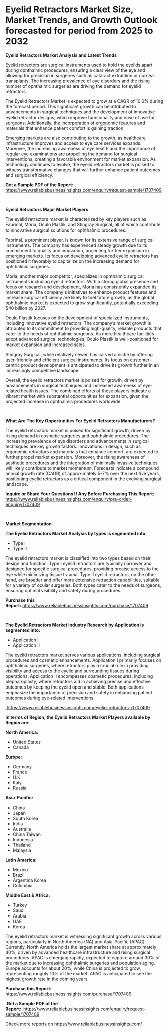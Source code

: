 <p><h1>Eyelid Retractors Market Size, Market Trends, and Growth Outlook forecasted for period from 2025 to 2032</h1></p><p><strong>Eyelid Retractors Market Analysis and Latest Trends</strong></p>
<p><p>Eyelid retractors are surgical instruments used to hold the eyelids apart during ophthalmic procedures, ensuring a clear view of the eye and allowing for precision in surgeries such as cataract extraction or corneal transplants. The increasing prevalence of eye disorders and the rising number of ophthalmic surgeries are driving the demand for eyelid retractors.</p><p>The Eyelid Retractors Market is expected to grow at a CAGR of 10.6% during the forecast period. This significant growth can be attributed to advancements in surgical techniques and the development of innovative eyelid retractor designs, which improve functionality and ease of use for surgeons. Additionally, the incorporation of ergonomic features and materials that enhance patient comfort is gaining traction.</p><p>Emerging markets are also contributing to the growth, as healthcare infrastructure improves and access to eye care services expands. Moreover, the increasing awareness of eye health and the importance of regular eye examinations are propelling the demand for surgical interventions, creating a favorable environment for market expansion. As technology continues to evolve, the eyelid retractors market is poised to witness transformative changes that will further enhance patient outcomes and surgical efficiency.</p></p>
<p><strong>Get a Sample PDF of the Report:&nbsp;</strong> <a href="https://www.reliablebusinessinsights.com/enquiry/request-sample/1707409?utm_campaign=3106&utm_medium=2&utm_source=Github&utm_content=ia&utm_term=25032025&utm_id=eyelid-retractors">https://www.reliablebusinessinsights.com/enquiry/request-sample/1707409</a></p>
<p>&nbsp;</p>
<p><strong>Eyelid Retractors Major Market Players</strong></p>
<p><p>The eyelid retractors market is characterized by key players such as Fabrinal, Moria, Oculo Plastik, and Stingray Surgical, all of which contribute to innovative surgical solutions for ophthalmic procedures.</p><p>Fabrinal, a prominent player, is known for its extensive range of surgical instruments. The company has experienced steady growth due to its commitment to quality and innovation, projecting further expansion in emerging markets. Its focus on developing advanced eyelid retractors has positioned it favorably to capitalize on the increasing demand for ophthalmic surgeries.</p><p>Moria, another major competitor, specializes in ophthalmic surgical instruments including eyelid retractors. With a strong global presence and focus on research and development, Moria has consistently expanded its market share. The company's initiatives to enhance product features and increase surgical efficiency are likely to fuel future growth, as the global ophthalmic market is expected to grow significantly, potentially exceeding $40 billion by 2027.</p><p>Oculo Plastik focuses on the development of specialized instruments, including innovative eyelid retractors. The company’s market growth is attributed to its commitment to providing high-quality, reliable products that cater to the needs of ophthalmic surgeons. As more healthcare facilities adopt advanced surgical technologies, Oculo Plastik is well-positioned for market expansion and increased sales.</p><p>Stingray Surgical, while relatively newer, has carved a niche by offering user-friendly and efficient surgical instruments. Its focus on customer-centric product development is anticipated to drive its growth further in an increasingly competitive landscape.</p><p>Overall, the eyelid retractors market is poised for growth, driven by advancements in surgical techniques and increased awareness of eye-related health issues. The combined efforts of these players indicate a vibrant market with substantial opportunities for expansion, given the projected increase in ophthalmic procedures worldwide.</p></p>
<p>&nbsp;</p>
<p><strong>What Are The Key Opportunities For Eyelid Retractors Manufacturers?</strong></p>
<p><p>The eyelid retractors market is poised for significant growth, driven by rising demand in cosmetic surgeries and ophthalmic procedures. The increasing prevalence of eye disorders and advancements in surgical techniques are key growth factors. Innovations in design, such as ergonomic retractors and materials that enhance comfort, are expected to further propel market expansion. Moreover, the rising awareness of aesthetic procedures and the integration of minimally invasive techniques will likely contribute to market momentum. Forecasts indicate a compound annual growth rate (CAGR) of approximately 5-7% over the next five years, positioning eyelid retractors as a critical component in the evolving surgical landscape.</p></p>
<p><strong>Inquire or Share Your Questions If Any Before Purchasing This Report:</strong> <a href="https://www.reliablebusinessinsights.com/enquiry/pre-order-enquiry/1707409?utm_campaign=3106&utm_medium=2&utm_source=Github&utm_content=ia&utm_term=25032025&utm_id=eyelid-retractors">https://www.reliablebusinessinsights.com/enquiry/pre-order-enquiry/1707409</a></p>
<p>&nbsp;</p>
<p><strong>Market Segmentation</strong></p>
<p><strong>The Eyelid Retractors Market Analysis by types is segmented into:</strong></p>
<p><ul><li>Type I</li><li>Type II</li></ul></p>
<p><p>The eyelid retractors market is classified into two types based on their design and function. Type I eyelid retractors are typically narrower and designed for specific surgical procedures, providing precise access to the eye while minimizing tissue trauma. Type II eyelid retractors, on the other hand, are broader and offer more extensive retraction capabilities, suitable for a variety of ocular surgeries. Both types cater to the needs of surgeons, ensuring optimal visibility and safety during procedures.</p></p>
<p><strong>Purchase this Report:&nbsp;</strong><a href="https://www.reliablebusinessinsights.com/purchase/1707409?utm_campaign=3106&utm_medium=2&utm_source=Github&utm_content=ia&utm_term=25032025&utm_id=eyelid-retractors">https://www.reliablebusinessinsights.com/purchase/1707409</a></p>
<p>&nbsp;</p>
<p><strong>The Eyelid Retractors Market Industry Research by Application is segmented into:</strong></p>
<p><ul><li>Application I</li><li>Application II</li></ul></p>
<p><p>The eyelid retractors market serves various applications, including surgical procedures and cosmetic enhancements. Application I primarily focuses on ophthalmic surgeries, where retractors play a crucial role in providing visibility and access to the eyelid and surrounding tissues during operations. Application II encompasses cosmetic procedures, including blepharoplasty, where retractors aid in achieving precise and effective outcomes by keeping the eyelid open and stable. Both applications emphasize the importance of precision and safety in enhancing patient outcomes during eye-related interventions.</p></p>
<p><a href="https://www.reliablebusinessinsights.com/eyelid-retractors-r1707409?utm_campaign=3106&utm_medium=2&utm_source=Github&utm_content=ia&utm_term=25032025&utm_id=eyelid-retractors">&nbsp;https://www.reliablebusinessinsights.com/eyelid-retractors-r1707409</a></p>
<p><strong>In terms of Region, the Eyelid Retractors Market Players available by Region are:</strong></p>
<p>
    <p> <strong> North America: </strong>
        <ul>
            <li>United States</li>
            <li>Canada</li>
        </ul>
        </p> 
    <p> <strong> Europe: </strong>
        <ul>
            <li>Germany</li>
            <li>France</li>
            <li>U.K.</li>
            <li>Italy</li>
            <li>Russia</li>
        </ul>
        </p> 
    <p> <strong> Asia-Pacific: </strong>
        <ul>
            <li>China</li>
            <li>Japan</li>
            <li>South Korea</li>
            <li>India</li>
            <li>Australia</li>
            <li>China Taiwan</li>
            <li>Indonesia</li>
            <li>Thailand</li>
            <li>Malaysia</li>
        </ul>
        </p> 
    <p> <strong> Latin America: </strong>
        <ul>
            <li>Mexico</li>
            <li>Brazil</li>
            <li>Argentina Korea</li>
            <li>Colombia</li>
        </ul>
        </p> 
    <p> <strong> Middle East & Africa: </strong>
        <ul>
            <li>Turkey</li>
            <li>Saudi</li>
            <li>Arabia</li>
            <li>UAE</li>
            <li>Korea</li>
        </ul>
    </p>
    </p>
<p><p>The eyelid retractors market is witnessing significant growth across various regions, particularly in North America (NA) and Asia-Pacific (APAC). Currently, North America holds the largest market share at approximately 40%, driven by advanced healthcare infrastructure and rising surgical procedures. APAC is emerging rapidly, expected to capture around 30% of the market due to increasing ophthalmic surgeries and population aging. Europe accounts for about 20%, while China is projected to grow, representing roughly 10% of the market. APAC is anticipated to see the highest growth rate in the coming years.</p></p>
<p><strong>Purchase this Report: </strong><a href="https://www.reliablebusinessinsights.com/purchase/1707409?utm_campaign=3106&utm_medium=2&utm_source=Github&utm_content=ia&utm_term=25032025&utm_id=eyelid-retractors">https://www.reliablebusinessinsights.com/purchase/1707409</a></p>
<p>&nbsp;<strong>Get a Sample PDF of the Report:&nbsp;&nbsp;</strong><a href="https://www.reliablebusinessinsights.com/enquiry/request-sample/1707409?utm_campaign=3106&utm_medium=2&utm_source=Github&utm_content=ia&utm_term=25032025&utm_id=eyelid-retractors">https://www.reliablebusinessinsights.com/enquiry/request-sample/1707409</a></p>
<p><strong></strong></p>
<p>Check more reports on <a href="https://www.reliablebusinessinsights.com/?utm_campaign=3106&utm_medium=2&utm_source=Github&utm_content=ia&utm_term=25032025&utm_id=eyelid-retractors">https://www.reliablebusinessinsights.com/</a></p>